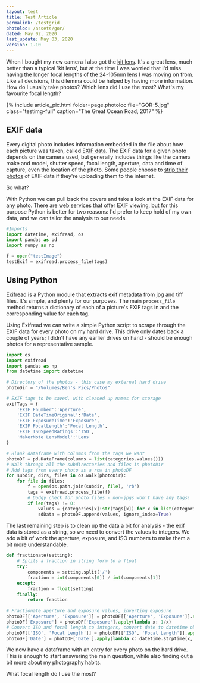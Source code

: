 ```yaml
---
layout: test
title: Test Article
permalink: /testgrid
photoloc: /assets/gor/
dated: May 02, 2020
last_update: May 03, 2020
version: 1.10
---
```


When I bought my new camera I also got the [kit lens](https://www.kenrockwell.com/fuji/x-mount-lenses/18-55mm.htm). It's a great lens, much better than a typical 'kit lens', but at the time I was worried that I'd miss having the longer focal lengths of the 24-105mm lens I was moving on from. Like all decisions, this dilemma could be helped by having more information. How do I usually take photos? Which lens did I use the most? What's my favourite focal length?

{% include article_pic.html
   folder=page.photoloc
   file="GOR-5.jpg"
   class="testimg-full"
   caption="The Great Ocean Road, 2017"
%}

## EXIF data
Every digital photo includes information embedded in the file about how each picture was taken, called [EXIF data](https://en.wikipedia.org/wiki/Exif). The EXIF data for a given photo depends on the camera used, but generally includes things like the camera make and model, shutter speed, focal length, aperture, data and time of capture, even the location of the photo. Some people choose to [strip their photos](https://www.howtogeek.com/203592/what-is-exif-data-and-how-to-remove-it/) of EXIF data if they're uploading them to the internet.

So what?

With Python we can pull back the covers and take a look at the EXIF data for any photo. There are [web services](https://exifdata.com/) that offer EXIF viewing, but for this purpose Python is better for two reasons: I'd prefer to keep hold of my own data, and we can tailor the analysis to our needs. 

```python
#Imports
import datetime, exifread, os
import pandas as pd
import numpy as np

f = open("testImage")
testExif = exifread.process_file(tags)
```

## Using Python
[Exifread](https://pypi.org/project/ExifRead/) is a Python module that extracts exif metadata from jpg and tiff files. It's simple, and plenty for our purposes. The main `process_file` method returns a dictionary of each of a picture's EXIF tags in  and the corresponding value for each tag. 

Using Exifread we can write a simple Python script to scrape through the EXIF data for every photo on my hard drive. This drive only dates back a couple of years; I didn't have any earlier drives on hand - should be enough photos for a representative sample.

```python
import os
import exifread
import pandas as np
from datetime import datetime

# Directory of the photos - this case my external hard drive
photoDir = "/Volumes/Ben's Pics/Photos"

# EXIF tags to be saved, with cleaned up names for storage
exifTags = {
    'EXIF Fnumber':'Aperture',
    'EXIF DateTimeOriginal':'Date',
    'EXIF ExposureTime':'Exposure',
    'EXIF FocalLength':'Focal Length',
    'EXIF ISOSpeedRatings':'ISO',
    'MakerNote LensModel':'Lens'
}

# Blank dataframe with columns from the tags we want
photoDF = pd.DataFrame(columns = list(categories.values()))
# Walk through all the subdirectories and files in photoDir
# Add tags from every photo as a row in photoDF
for subdir, dirs, files in os.walk(photoDir):
    for file in files:
        f = open(os.path.join(subdir, file), 'rb')
        tags = exifread.process_file(f)
        # Dodgy check for photo files - non-jpgs won't have any tags!
        if len(tags) != 0:
            values = {categories[x]:str(tags[x]) for x in list(categories.values()) if x in tags}
            sdData = photoDF.append(values, ignore_index=True)
```
The last remaining step is to clean up the data a bit for analysis - the exif data is stored as a string, so we need to convert the values to integers. We ado a bit of work the aperture, exposure, and ISO numbers to make them a bit more understandable. 

```python
def fractionate(setting):
    # Splits a fraction in string form to a float
    try:
        components = setting.split('/')
        fraction = int(components[0]) / int(components[1])
    except:
        fraction = float(setting)
    finally:
        return fraction
        
# Fractionate aperture and exposure values, inverting exposure 
photoDF[['Aperture', 'Exposure']] = photoDF[['Aperture', 'Exposure']].apply(fractionate)
photoDF['Exposure'] = photoDF['Exposure'].apply(lambda x: 1/x)
# Convert ISO and focal length to integers, convert date to datetime object
photoDF[['ISO', 'Focal Length']] = photoDF[['ISO', 'Focal Length']].apply(pd.to_numeric, errors='coerce')
photoDF['Date'] = photoDF['Date'].apply(lambda x: datetime.strptime(x, '%Y:%m:%d %H:%M:%S'))        

```

We now have a dataframe with an entry for every photo on the hard drive. This is enough to start answering the main question, while also finding out a bit more about my photography habits.

What focal length do I use the most?
